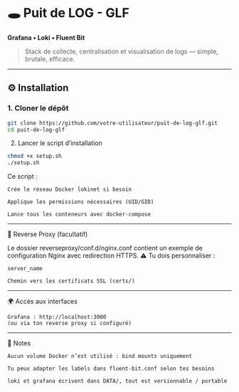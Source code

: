 # 🕳️ Puit de LOG - GLF  
**Grafana • Loki • Fluent Bit**

> Stack de collecte, centralisation et visualisation de logs — simple, brutale, efficace.

---

## ⚙️ Installation

### 1. Cloner le dépôt

```bash
git clone https://github.com/votre-utilisateur/puit-de-log-glf.git
cd puit-de-log-glf
```
2. Lancer le script d’installation

```bash
chmod +x setup.sh
./setup.sh
```

Ce script :

    Crée le réseau Docker lokinet si besoin

    Applique les permissions nécessaires (UID/GID)

    Lance tous les conteneurs avec docker-compose

---

🔐 Reverse Proxy (facultatif)

Le dossier reverseproxy/conf.d/nginx.conf contient un exemple de configuration Nginx avec redirection HTTPS.
⚠️ Tu dois personnaliser :

    server_name

    Chemin vers les certificats SSL (certs/)

---

🌍 Accès aux interfaces

    Grafana : http://localhost:3000
    (ou via ton reverse proxy si configuré)

---

🧾 Notes

    Aucun volume Docker n’est utilisé : bind mounts uniquement

    Tu peux adapter les labels dans fluent-bit.conf selon tes besoins

    loki et grafana écrivent dans DATA/, tout est versionnable / portable

